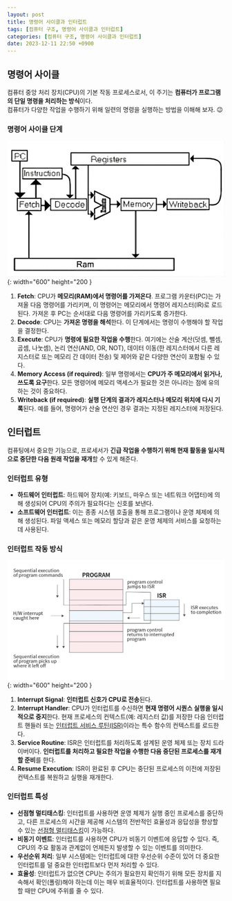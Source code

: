 ```yaml
---
layout: post
title: 명령어 사이클과 인터럽트
tags: [컴퓨터 구조, 명령어 사이클과 인터럽트]
categories: [컴퓨터 구조, 명령어 사이클과 인터럽트]
date: 2023-12-11 22:50 +0900
---
```


## 명령어 사이클

컴퓨터 중앙 처리 장치(CPU)의 기본 작동 프로세스로서, 이 주기는 **컴퓨터가 프로그램의 단일 명령을 처리하는 방식**이다. <br>
컴퓨터가 다양한 작업을 수행하기 위해 일련의 명령을 실행하는 방법을 이해해 보자. 😉

### 명령어 사이클 단계

![instruction-cycles](/assets/img/post/computer-architecture/instruction-cycles.webp){: width="600" height="200 }

1. **Fetch**: CPU가 **메모리(RAM)에서 명령어를 가져온다**. 프로그램 카운터(PC)는 가져올 다음 명령어를 가리키며, 이 명령어는 메모리에서 명령어 레지스터(IR)로 로드된다. 가져온 후 PC는 순서대로 다음 명령어를 가리키도록 증가한다.
2. **Decode**: CPU는 **가져온 명령을 해석**한다. 이 단계에서는 명령이 수행해야 할 작업을 결정한다.
3. **Execute**: CPU가 **명령에 필요한 작업을 수행**한다. 여기에는 산술 계산(덧셈, 뺄셈, 곱셈, 나눗셈), 논리 연산(AND, OR, NOT), 데이터 이동(한 레지스터에서 다른 레지스터로 또는 메모리 간 데이터 전송) 및 제어와 같은 다양한 연산이 포함될 수 있다.
4. **Memory Access (if required)**: 일부 명령에서는 **CPU가 주 메모리에서 읽거나, 쓰도록 요구**한다. 모든 명령어에 메모리 액세스가 필요한 것은 아니라는 점에 유의하는 것이 중요하다.
5. **Writeback (if required)**: **실행 단계의 결과가 레지스터나 메모리 위치에 다시 기록**된다. 예를 들어, 명령어가 산술 연산인 경우 결과는 지정된 레지스터에 저장된다.

## 인터럽트

컴퓨팅에서 중요한 기능으로, 프로세서가 **긴급 작업을 수행하기 위해 현재 활동을 일시적으로 중단한 다음 원래 작업을 재개**할 수 있게 해준다.

### 인터럽트 유형

- **하드웨어 인터럽트**: 하드웨어 장치(예: 키보드, 마우스 또는 네트워크 어댑터)에 의해 생성되어 CPU의 주의가 필요하다는 신호를 보낸다.
- **소프트웨어 인터럽트**: 이는 종종 시스템 호출을 통해 프로그램이나 운영 체제에 의해 생성된다. 파일 액세스 또는 메모리 할당과 같은 운영 체제의 서비스를 요청하는 데 사용된다.

### 인터럽트 작동 방식

![interrupt-handler](/assets/img/post/computer-architecture/interrupt-handler.webp){: width="600" height="200 }

1. **Interrupt Signal**: **인터럽트 신호가 CPU로 전송**된다.
2. **Interrupt Handler**: CPU가 인터럽트를 수신하면 **현재 명령어 시퀀스 실행을 일시적으로 중지**한다. 현재 프로세스의 컨텍스트(예: 레지스터 값)를 저장한 다음 인터럽트 핸들러 또는 [인터럽트 서비스 루틴(ISR)](https://ko.wikipedia.org/wiki/%EC%9D%B8%ED%84%B0%EB%9F%BD%ED%8A%B8_%ED%95%B8%EB%93%A4%EB%9F%AC)이라는 특수 함수의 컨텍스트를 로드한다.
3. **Service Routine**: ISR은 인터럽트를 처리하도록 설계된 운영 체제 또는 장치 드라이버이다. **인터럽트를 처리하고 필요한 작업을 수행한 다음 중단된 프로세스를 재개할 준비**를 한다.
4. **Resume Execution**: ISR이 완료된 후 CPU는 중단된 프로세스의 이전에 저장된 컨텍스트를 복원하고 실행을 재개한다.

### 인터럽트 특성

- **선점형 멀티태스킹**: 인터럽트를 사용하면 운영 체제가 실행 중인 프로세스를 중단하고, 다른 프로세스의 시간을 제공해 시스템의 전반적인 효율성과 응답성을 향상할 수 있는 [선점형 멀티태스킹](https://namu.wiki/w/%EB%A9%80%ED%8B%B0%ED%83%9C%EC%8A%A4%ED%82%B9)이 가능하다.
- **비동기 이벤트**: 인터럽트를 사용하면 CPU가 비동기 이벤트에 응답할 수 있다. 즉, CPU의 주요 활동과 관계없이 언제든지 발생할 수 있는 이벤트를 의미한다.
- **우선순위 처리**: 일부 시스템에는 인터럽트에 대한 우선순위 수준이 있어 더 중요한 인터럽트를 덜 중요한 인터럽트보다 먼저 처리할 수 있다.
- **효율성**: 인터럽트가 없으면 CPU는 주의가 필요한지 확인하기 위해 모든 장치를 지속해서 확인(폴링)해야 하는데 이는 매우 비효율적이다. 인터럽트를 사용하면 필요할 때만 CPU에 주위를 줄 수 있다.
